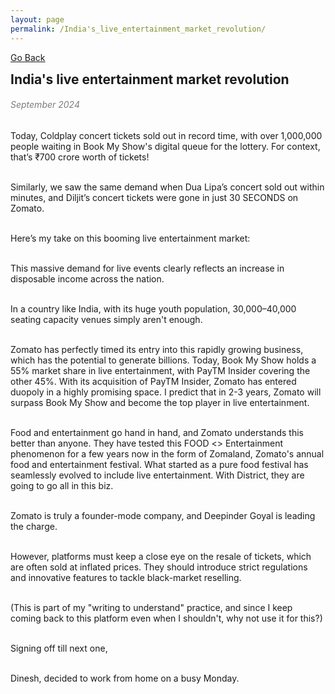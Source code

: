 ```yaml
---
layout: page
permalink: /India's_live_entertainment_market_revolution/
---
```

[Go Back](/blog/)
<h2 style="margin: 0;"> India's live entertainment market revolution</h2><dr>
<h6 style="color: #7D7D7D;" >September 2024</h6>
Today, Coldplay concert tickets sold out in record time, with over 1,000,000 people waiting in Book My Show's digital queue for the lottery. For context, that’s ₹700 crore worth of tickets!<br><br>

Similarly, we saw the same demand when Dua Lipa’s concert sold out within minutes, and Diljit’s concert tickets were gone in just 30 SECONDS on Zomato.<br><br>

Here’s my take on this booming live entertainment market:<br><br>

This massive demand for live events clearly reflects an increase in disposable income across the nation.<br><br>

In a country like India, with its huge youth population, 30,000–40,000 seating capacity venues simply aren't enough.<br><br>

Zomato has perfectly timed its entry into this rapidly growing business, which has the potential to generate billions. Today, Book My Show holds a 55% market share in live entertainment, with PayTM Insider covering the other 45%. With its acquisition of PayTM Insider, Zomato has entered duopoly in a highly promising space. I predict that in 2-3 years, Zomato will surpass Book My Show and become the top player in live entertainment.<br><br>

Food and entertainment go hand in hand, and Zomato understands this better than anyone. They have tested this FOOD <> Entertainment phenomenon for a few years now in the form of Zomaland, Zomato's annual food and entertainment festival. What started as a pure food festival has seamlessly evolved to include live entertainment. With District, they are going to go all in this biz.<br><br>

Zomato is truly a founder-mode company, and Deepinder Goyal is leading the charge.<br><br>

However, platforms must keep a close eye on the resale of tickets, which are often sold at inflated prices. They should introduce strict regulations and innovative features to tackle black-market reselling.<br><br>

(This is part of my "writing to understand" practice, and since I keep coming back to this platform even when I shouldn't, why not use it for this?)<br><br>

Signing off till next one,<br><br>

Dinesh, decided to work from home on a busy Monday.

